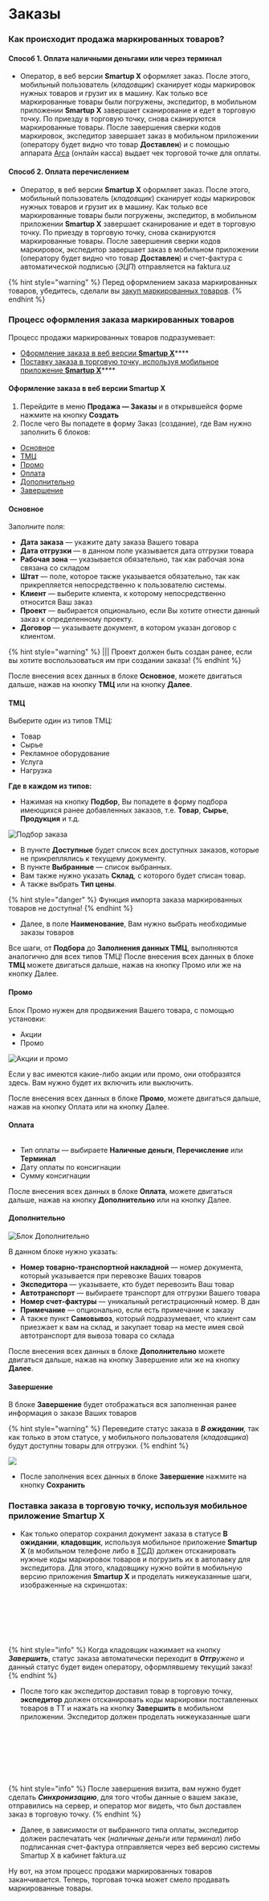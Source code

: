# Заказы

### Как происходит продажа маркированных товаров?

#### **Способ 1. Оплата наличными деньгами или через терминал**

* Оператор, в веб версии **Smartup X** оформляет заказ. После этого, мобильный пользователь (_кладовщик_) сканирует коды маркировок нужных товаров и грузит их в машину. Как только все маркированные товары были погружены, экспедитор, в мобильном приложении **Smartup X** завершает сканирование и едет в торговую точку. По приезду в торговую точку, снова сканируются маркированные товары. После завершения сверки кодов маркировок, экспедитор завершает заказ в мобильном приложении (оператору будет видно что товар **Доставлен**) и с помощью аппарата [Arca](https://arca.uz/ru#!) (онлайн касса) выдает чек торговой точке для оплаты.

#### **Способ 2. Оплата перечислением**

* Оператор, в веб версии **Smartup X** оформляет заказ. После этого, мобильный пользователь (_кладовщик_) сканирует коды маркировок нужных товаров и грузит их в машину. Как только все маркированные товары были погружены, экспедитор, в мобильном приложении **Smartup X** завершает сканирование и едет в торговую точку. По приезду в торговую точку, снова сканируются маркированные товары. После завершения сверки кодов маркировок, экспедитор завершает заказ в мобильном приложении (оператору будет видно что товар **Доставлен**) и счет-фактура с автоматической подписью (_ЭЦП_) отправляется на faktura.uz

{% hint style="warning" %}
&#x20;Перед оформлением заказа маркированных товаров, убедитесь, сделали вы [закуп маркированных товаров](broken-reference).
{% endhint %}

### Процесс оформления заказа маркированных товаров

Процесс продажи маркированных товаров подразумевает:

* [Оформление заказа в веб версии **Smartup X**](zakazy.md#oformlenie-zakaza-v-veb-versii-smartup-x)****
* [Поставку заказа в торговую точку, используя мобильное приложение **Smartup X**](zakazy.md#postavka-zakaza-v-torgovuyu-tochku-ispolzuya-mobilnoe-prilozhenie-smartup-x)****

#### Оформление заказа в веб версии **Smartup X**

1. Перейдите в меню **Продажа — Заказы** и в открывшейся форме нажмите на кнопку **Создать**
2. После чего Вы попадете в форму Заказ (создание), где Вам нужно заполнить 6 блоков:

* [Основное](zakazy.md#osnovnoe)
* [ТМЦ](zakazy.md#tmc)
* [Промо](zakazy.md#promo)
* [Оплата](zakazy.md#oplata)
* [Дополнительно](zakazy.md#dopolnitelno)
* [Завершение](zakazy.md#zavershenie)

#### &#x20;Основное

&#x20;Заполните поля:

* **Дата заказа** — укажите дату заказа Вашего товара
* **Дата отгрузки** — в данном поле указывается дата отгрузки товара
* **Рабочая зона** — указывается обязательно, так как рабочая зона связана со складом
* **Штат** — поле, которое также указывается обязательно, так как прикрепляется непосредственно к пользователю системы.
* **Клиент** — выберите клиента, к которому непосредственно относится Ваш заказ
* **Проект** — выбирается опционально, если Вы хотите отнести данный заказ к определенному проекту.
* **Договор** — указываете документ, в котором указан договор с клиентом.

{% hint style="warning" %}
||| Проект должен быть создан ранее, если вы хотите воспользоваться им при создании заказа!&#x20;
{% endhint %}

После внесения всех данных в блоке **Основное**, можете двигаться дальше, нажав на кнопку **ТМЦ** или на кнопку **Далее**.

#### &#x20;ТМЦ

Выберите один из типов ТМЦ:

* Товар
* Сырье
* Рекламное оборудование
* Услуга
* Нагрузка

**Где в каждом из типов:**

* Нажимая на кнопку **Подбор**, Вы попадете в форму подбора имеющихся ранее добавленных заказов, т.е. **Товар**, **Сырье**, **Продукция** и т.д.

![Подбор заказа](https://storage.crisp.chat/users/helpdesk/website/29775490664f3600/image\_fqedwe.png)

* В пункте **Доступные** будет список всех доступных заказов, которые не прикреплялись к текущему документу.
* В пункте **Выбранные**  — список выбранных.
* Вам также нужно указать **Склад**, с которого будет списан товар.
* А также выбрать **Тип цены**.

{% hint style="danger" %}
Функция импорта заказа маркированных товаров не доступна!
{% endhint %}

* Далее, в поле **Наименование**, Вам нужно выбрать необходимые заказы товаров

Все шаги, от **Подбора** до **Заполнения данных ТМЦ**, выполняются аналогично для всех типов ТМЦ! После внесения всех данных в блоке **ТМЦ** можете двигаться дальше, нажав на кнопку Промо или же на кнопку Далее.

#### &#x20;Промо

Блок Промо нужен для продвижения Вашего товара, с помощью установки:

* Акции
* Промо

![Акции и промо](https://storage.crisp.chat/users/helpdesk/website/29775490664f3600/image\_1i6jk57.png)

Если у вас имеются какие-либо акции или промо, они отобразятся здесь. Вам нужно будет их включить или выключить.

&#x20;После внесения всех данных в блоке **Промо**, можете двигаться дальше, нажав на кнопку Оплата или на кнопку Далее.

#### Оплата

<figure><img src="../../.gitbook/assets/image (2).png" alt=""><figcaption></figcaption></figure>

* Тип оплаты — выбираете **Наличные деньги**, **Перечисление** или **Терминал**
* Дату оплаты по консигнации
* Сумму консигнации

После внесения всех данных в блоке **Оплата**, можете двигаться дальше, нажав на кнопку **Дополнительно** или на кнопку Далее.

#### &#x20;Дополнительно

![Блок Дополнительно](https://storage.crisp.chat/users/helpdesk/website/29775490664f3600/image\_1ko0s91.png)

В данном блоке нужно указать:

* **Номер товарно-транспортной накладной** — номер документа, который указывается при перевозке Ваших товаров
* **Экспедитора** — указываете, кто будет перевозить Ваш товар
* **Автотранспорт** — выбираете транспорт для отгрузки Вашего товара
* **Номер счет-фактуры** — уникальный регистрационный номер. В дан
* **Примечание** — опционально, если есть примечание к заказу
* А также пункт **Самовывоз**, который подразумевает, что клиент сам приезжает к вам на склад, и закупает товар на месте имея свой автотранспорт для вывоза товара со склада

&#x20;После внесения всех данных в блоке **Дополнительно** можете двигаться дальше, нажав на кнопку Завершение или же на кнопку **Далее**.

#### Завершение

В блоке **Завершение** будет отображаться вся заполненная ранее информация о заказе Ваших товаров

{% hint style="warning" %}
Переведите статус заказа в _**В ожидании**,_  так как только в этом статусе, у мобильного пользователя (_кладовщика_) будут доступны товары для отгрузки.
{% endhint %}

![](https://storage.crisp.chat/users/helpdesk/website/29775490664f3600/image\_zxm1n9.png)

* После заполнения всех данных в блоке **Завершение** нажмите на кнопку **Сохранить**

### Поставка заказа в торговую точку, используя мобильное приложение **Smartup X**

* Как только оператор сохранил документ заказа в статусе **В ожидании**, **кладовщик**, используя мобильное приложение **Smartup X** (в мобильном телефоне либо в [ТСД](http://uzscan.uz/oborudovanie/terminaly-sbora-dannyh/)) должен отсканировать нужные коды маркировок товаров и погрузить их в автолавку для экспедитора. Для этого, кладовщику нужно войти в мобильную версию приложения **Smartup X** и проделать нижеуказанные шаги, изображенные на скриншотах:

<figure><img src="../../.gitbook/assets/image (22).png" alt=""><figcaption></figcaption></figure>

<figure><img src="../../.gitbook/assets/image (31).png" alt=""><figcaption></figcaption></figure>

<figure><img src="../../.gitbook/assets/image (71).png" alt=""><figcaption></figcaption></figure>

<figure><img src="../../.gitbook/assets/image (12) (1).png" alt=""><figcaption></figcaption></figure>

<figure><img src="../../.gitbook/assets/image (8).png" alt=""><figcaption></figcaption></figure>

<figure><img src="../../.gitbook/assets/image (51).png" alt=""><figcaption></figcaption></figure>

<figure><img src="../../.gitbook/assets/image (27).png" alt=""><figcaption></figcaption></figure>

{% hint style="info" %}
Когда кладовщик нажимает на кнопку _**Завершить**_, статус заказа автоматически переходит в _**Отгр**ужено_ и данный статус будет виден оператору, оформлявшему текущий заказ!
{% endhint %}

* После того как экспедитор доставил товар в торговую точку, **экспедитор**  должен отсканировать коды маркировки поставленных товаров в ТТ и нажать на кнопку **Завершить** в мобильном приложении. Экспедитор должен проделать нижеуказанные шаги

<figure><img src="../../.gitbook/assets/image (44).png" alt=""><figcaption></figcaption></figure>

<figure><img src="../../.gitbook/assets/image (33).png" alt=""><figcaption></figcaption></figure>

<figure><img src="../../.gitbook/assets/image (75).png" alt=""><figcaption></figcaption></figure>

<figure><img src="../../.gitbook/assets/image (16) (1).png" alt=""><figcaption></figcaption></figure>

<figure><img src="../../.gitbook/assets/image (63).png" alt=""><figcaption></figcaption></figure>

<figure><img src="../../.gitbook/assets/image (4) (1) (1).png" alt=""><figcaption></figcaption></figure>

<figure><img src="../../.gitbook/assets/image (13).png" alt=""><figcaption></figcaption></figure>

<figure><img src="../../.gitbook/assets/image (1) (1).png" alt=""><figcaption></figcaption></figure>

{% hint style="info" %}
После завершения визита, вам нужно будет сделать _**Синхронизацию**_, для того чтобы данные о вашем заказе, отправились на сервер, и оператор мог видеть, что был доставлен заказ в торговую точку.
{% endhint %}

* Далее, в зависимости от выбранного типа оплаты, экспедитор должен распечатать чек (_наличные деньги или терминал_) либо подписанная счет-фактура отправляется через веб версию системы Smartup X в кабинет faktura.uz

Ну вот, на этом процесс продажи маркированных товаров заканчивается. Теперь, торговая точка может смело продавать маркированные товары.
